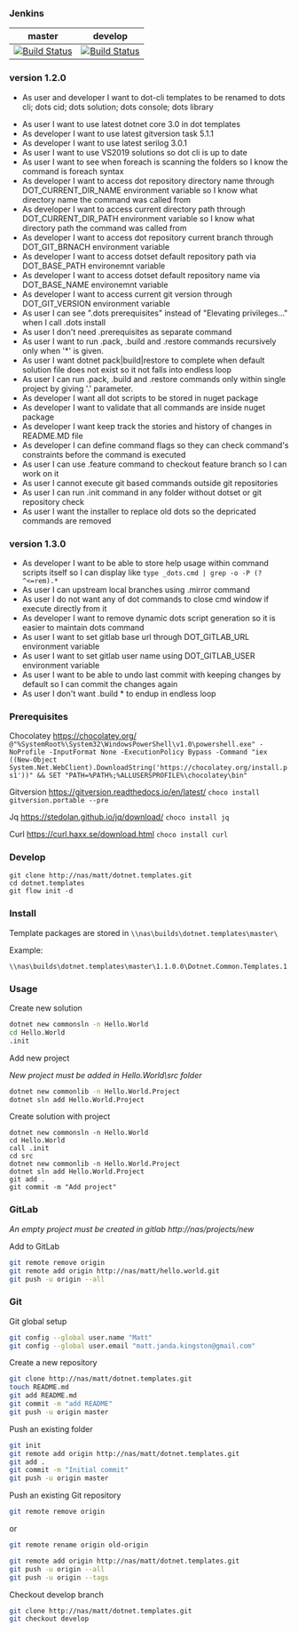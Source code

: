 ### Jenkins

| master | develop |
|:------:|:-----------:|
|[![Build Status](http://nas:8081/buildStatus/icon?job=dots-cli/master)](http://nas:8081/job/dots-cli/job/master)|[![Build Status](http://nas:8081/buildStatus/icon?job=dots-cli/develop)](http://nas:8081/job/dots-cli/job/develop)|

### version 1.2.0

 * As user and developer I want to dot-cli templates to be renamed to dots cli; dots cid; dots solution; dots console; dots library
 
 - As user I want to use latest dotnet core 3.0 in dot templates
 - As developer I want to use latest gitversion task 5.1.1
 - As developer I want to use latest serilog 3.0.1
 - As user I want to use VS2019 solutions so dot cli is up to date 
 - As user I want to see when foreach is scanning the folders so I know the command is foreach syntax
 - As developer I want to access dot repository directory name through DOT_CURRENT_DIR_NAME environment variable so I know what directory name the command was called from
 - As developer I want to access current directory path through DOT_CURRENT_DIR_PATH environment variable so I know what directory path the command was called from
 - As developer I want to access dot repository current branch through DOT_GIT_BRNACH environment variable
 - As developer I want to access dotset default repository path via DOT_BASE_PATH environemnt variable
 - As developer I want to access dotset default repository name via DOT_BASE_NAME environemnt variable
 - As developer I want to access current git version through DOT_GIT_VERSION environment variable
 - As user I can see ".dots prerequisites" instead of "Elevating privileges..." when I call .dots install 
 - As user I don't need .prerequisites as separate command 
 - As user I want to run .pack, .build and .restore commands recursively only when '*' is given. 
 - As user I want dotnet pack|build|restore to complete when default solution file does not exist so it not falls into endless loop
 - As user I can run .pack, .build and .restore commands only within single project by giving '.' parameter. 
 - As developer I want all dot scripts to be stored in nuget package 
 - As developer I want to validate that all commands are inside nuget package 
 - As developer I want keep track the stories and history of changes in README.MD file
 - As developer I can define command flags so they can check command's constraints before the command is executed 
 - As user I can use .feature command to checkout feature branch so I can work on it 
 - As user I cannot execute git based commands outside git repositories 
 - As user I can run .init command in any folder without dotset or git repository check
 - As user I want the installer to replace old dots so the depricated commands are removed


### version 1.3.0

 * As developer I want to be able to store help usage within command scripts itself so I can display like ```type _dots.cmd | grep -o -P (?^<=rem).*```
 * As user I can upstream local branches using .mirror command	
 * As user I do not want any of dot commands to close cmd window if execute directly from it
 * As developer I want to remove dynamic dots script generation so it is easier to maintain dots command
 * As user I want to set gitlab base url through DOT_GITLAB_URL environment variable
 * As user I want to set gitlab user name using DOT_GITLAB_USER environment variable
 * As user I want to be able to undo last commit with keeping changes by default so I can commit the changes again
 * As user I don't want .build * to endup in endless loop

### Prerequisites

Chocolatey https://chocolatey.org/
```@"%SystemRoot%\System32\WindowsPowerShell\v1.0\powershell.exe" -NoProfile -InputFormat None -ExecutionPolicy Bypass -Command "iex ((New-Object System.Net.WebClient).DownloadString('https://chocolatey.org/install.ps1'))" && SET "PATH=%PATH%;%ALLUSERSPROFILE%\chocolatey\bin"```

Gitversion https://gitversion.readthedocs.io/en/latest/
```choco install gitversion.portable --pre```

Jq https://stedolan.github.io/jq/download/
```choco install jq```

Curl https://curl.haxx.se/download.html
```choco install curl```


### Develop

``` 
git clone http://nas/matt/dotnet.templates.git
cd dotnet.templates
git flow init -d
```


### Install 

Template packages are stored in ``` \\nas\builds\dotnet.templates\master\ ```

Example:
```
\\nas\builds\dotnet.templates\master\1.1.0.0\Dotnet.Common.Templates.1.1.0.cmd 
```

### Usage

Create new solution 
```sh 
dotnet new commonsln -n Hello.World
cd Hello.World
.init
```

Add new project

*New project must be added in Hello.World\src folder*

```sh
dotnet new commonlib -n Hello.World.Project
dotnet sln add Hello.World.Project 
```


Create solution with project
```
dotnet new commonsln -n Hello.World
cd Hello.World
call .init
cd src
dotnet new commonlib -n Hello.World.Project
dotnet sln add Hello.World.Project
git add .
git commit -m "Add project"
```

### GitLab

*An empty project must be created in gitlab http://nas/projects/new*

Add to GitLab

```sh
git remote remove origin
git remote add origin http://nas/matt/hello.world.git
git push -u origin --all
```


### Git

Git global setup
```sh
git config --global user.name "Matt"
git config --global user.email "matt.janda.kingston@gmail.com"
```

Create a new repository
```sh
git clone http://nas/matt/dotnet.templates.git
touch README.md
git add README.md
git commit -m "add README"
git push -u origin master
```

Push an existing folder
```sh
git init
git remote add origin http://nas/matt/dotnet.templates.git
git add .
git commit -m "Initial commit"
git push -u origin master
```

Push an existing Git repository
```sh
git remote remove origin
```
or 

```sh
git remote rename origin old-origin
```

```sh
git remote add origin http://nas/matt/dotnet.templates.git
git push -u origin --all
git push -u origin --tags
```

Checkout develop branch
```sh
git clone http://nas/matt/dotnet.templates.git
git checkout develop
```
